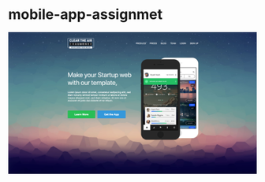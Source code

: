 # mobile-app-assignmet

![this assignmet is to copy  this mobile-app web page](images/task_001_homepage.png)